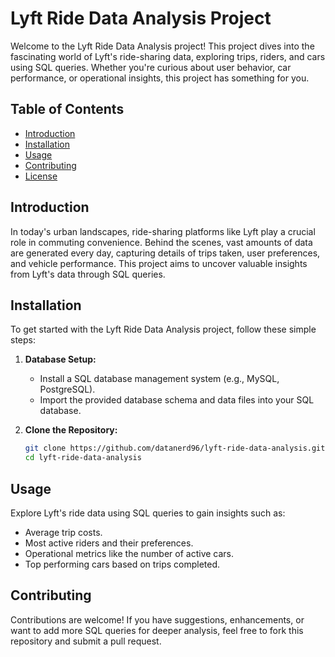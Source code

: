 # Lyft Ride Data Analysis Project

Welcome to the Lyft Ride Data Analysis project! This project dives into the fascinating world of Lyft's ride-sharing data, exploring trips, riders, and cars using SQL queries. Whether you're curious about user behavior, car performance, or operational insights, this project has something for you.

## Table of Contents

- [Introduction](#introduction)
- [Installation](#installation)
- [Usage](#usage)
- [Contributing](#contributing)
- [License](#license)

## Introduction

In today's urban landscapes, ride-sharing platforms like Lyft play a crucial role in commuting convenience. Behind the scenes, vast amounts of data are generated every day, capturing details of trips taken, user preferences, and vehicle performance. This project aims to uncover valuable insights from Lyft's data through SQL queries.

## Installation

To get started with the Lyft Ride Data Analysis project, follow these simple steps:

1. **Database Setup:**
   - Install a SQL database management system (e.g., MySQL, PostgreSQL).
   - Import the provided database schema and data files into your SQL database.

2. **Clone the Repository:**
   ```bash
   git clone https://github.com/datanerd96/lyft-ride-data-analysis.git
   cd lyft-ride-data-analysis

## Usage

Explore Lyft's ride data using SQL queries to gain insights such as:

- Average trip costs.
- Most active riders and their preferences.
- Operational metrics like the number of active cars.
- Top performing cars based on trips completed.

## Contributing

Contributions are welcome! If you have suggestions, enhancements, or want to add more SQL queries for deeper analysis, feel free to fork this repository and submit a pull request.

